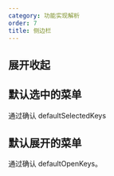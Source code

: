 ```yaml
---
category: 功能实现解析
order: 7
title: 侧边栏
---
```


## 展开收起

## 默认选中的菜单

通过确认 defaultSelectedKeys

## 默认展开的菜单

通过确认 defaultOpenKeys。
